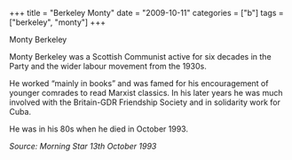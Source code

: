+++
title = "Berkeley Monty"
date = "2009-10-11"
categories = ["b"]
tags = ["berkeley", "monty"]
+++

Monty Berkeley

Monty Berkeley was a Scottish Communist active for six decades in the Party and the wider labour movement from the 1930s.

He worked “mainly in books” and was famed for his encouragement of younger comrades to read Marxist classics. In his later years he was much involved with the Britain-GDR Friendship Society and in solidarity work for Cuba.

He was in his 80s when he died in October 1993.

_Source: Morning Star_ _13th October 1993_
